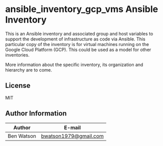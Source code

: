 # ansible_inventory_gcp_vms Ansible Inventory

This is an Ansible inventory and associated group and host variables to
support the development of infrastructure as code via Ansible. This particular
copy of the inventory is for virtual machines running on the Google Cloud
Platform (GCP). This could be used as a model for other inventories.

More information about the specific inventory, its organization and
hierarchy are to come.

## License

MIT

## Author Information

|Author|E-mail|
|---|---|
|Ben Watson|bwatson1979@gmail.com|